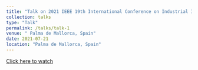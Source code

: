 ```yaml
---
title: "Talk on 2021 IEEE 19th International Conference on Industrial Informatics (INDIN)"
collection: talks
type: "Talk"
permalink: /talks/talk-1
venue: " Palma de Mallorca, Spain"
date: 2021-07-21
location: "Palma de Mallorca, Spain"
---
```


[Click here to watch](http://midhunxavier.github.io/files/paper1.pdf)
